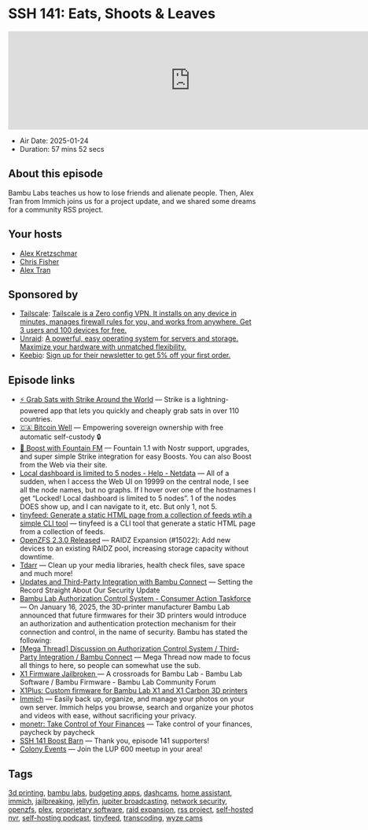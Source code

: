 # SSH 141: Eats, Shoots & Leaves

<iframe src="https://player.fireside.fm/v2/dUlrHQih+DehtyUM-?theme=dark" width="740" height="200" frameborder="0" scrolling="no"></iframe>

* Air Date: 2025-01-24
* Duration: 57 mins 52 secs

## About this episode

Bambu Labs teaches us how to lose friends and alienate people. Then, Alex Tran from Immich joins us for a project update, and we shared some dreams for a community RSS project.

## Your hosts
* [Alex Kretzschmar](https://selfhosted.show/hosts/alexktz)
* [Chris Fisher](https://selfhosted.show/hosts/chrislas)
* [Alex Tran](https://selfhosted.show/guests/alextran1502)

## Sponsored by

  * [Tailscale](http://tailscale.com/selfhosted): [Tailscale is a Zero config VPN. It installs on any device in minutes, manages firewall rules for you, and works from anywhere. Get 3 users and 100 devices for free. ](http://tailscale.com/selfhosted)
  * [Unraid](https://unraid.net/selfhosted): [A powerful, easy operating system for servers and storage. Maximize your hardware with unmatched flexibility.](https://unraid.net/selfhosted)
  * [Keebio](https://keeb.io/selfhosted): [Sign up for their newsletter to get 5% off your first order.](https://keeb.io/selfhosted)



## Episode links

  * [⚡ Grab Sats with Strike Around the World](https://strike.me/download/ "⚡ Grab Sats with Strike Around the World") — Strike is a lightning-powered app that lets you quickly and cheaply grab sats in over 110 countries.
  * [🇨🇦 Bitcoin Well](https://bitcoinwell.com/referral/jupiter "🇨🇦  Bitcoin Well") — Empowering sovereign ownership with free automatic self-custody 🔒
  * [🎉 Boost with Fountain FM](https://fountain.fm/show/LxGQPEpBqTDLxF4d6qC5 "🎉 Boost with Fountain FM") — Fountain 1.1 with Nostr support, upgrades, and super simple Strike integration for easy Boosts. You can also Boost from the Web via their site.
  * [Local dashboard is limited to 5 nodes - Help - Netdata](https://community.netdata.cloud/t/suddenly-local-dashboard-is-limited-to-5-nodes/7111 "Local dashboard is limited to 5 nodes - Help - Netdata") — All of a sudden, when I access the Web UI on 19999 on the central node, I see all the node names, but no graphs. If I hover over one of the hostnames I get “Locked! Local dashboard is limited to 5 nodes”. 1 of the nodes DOES show up, and I can navigate to it, etc. But only 1, not 5.
  * [tinyfeed: Generate a static HTML page from a collection of feeds wtih a simple CLI tool](https://github.com/TheBigRoomXXL/tinyfeed "tinyfeed: Generate a static HTML page from a collection of feeds wtih a simple CLI tool") — tinyfeed is a CLI tool that generate a static HTML page from a collection of feeds.
  * [OpenZFS 2.3.0 Released](https://github.com/openzfs/zfs/releases/ "OpenZFS 2.3.0 Released") — RAIDZ Expansion (#15022): Add new devices to an existing RAIDZ pool, increasing storage capacity without downtime.
  * [Tdarr](https://home.tdarr.io/ "Tdarr") — Clean up your media libraries, health check files, save space and much more!
  * [Updates and Third-Party Integration with Bambu Connect](https://blog.bambulab.com/updates-and-third-party-integration-with-bambu-connect/ "Updates and Third-Party Integration with Bambu Connect") — Setting the Record Straight About Our Security Update
  * [Bambu Lab Authorization Control System - Consumer Action Taskforce](https://wiki.rossmanngroup.com/wiki/Bambu_Lab_Authorization_Control_System "Bambu Lab Authorization Control System - Consumer Action Taskforce") — On January 16, 2025, the 3D-printer manufacturer Bambu Lab announced that future firmwares for their 3D printers would introduce an authorization and authentication protection mechanism for their connection and control, in the name of security. Bambu has stated the following:
  * [[Mega Thread] Discussion on Authorization Control System / Third-Party Integration / Bambu Connect](https://www.reddit.com/r/BambuLab/comments/1i5xvgc/mega_thread_discussion_on_authorization_control/ "\[Mega Thread\] Discussion on Authorization Control System / Third-Party Integration / Bambu Connect") — Mega Thread now made to focus all things to here, so people can somewhat use the sub. 
  * [X1 Firmware Jailbroken ](https://forum.bambulab.com/t/x1-firmware-jailbroken-a-crossroads-for-bambu-lab/47347 "X1 Firmware Jailbroken ") — A crossroads for Bambu Lab - Bambu Lab Software / Bambu Firmware - Bambu Lab Community Forum
  * [X1Plus: Custom firmware for Bambu Lab X1 and X1 Carbon 3D printers](https://github.com/X1Plus/X1Plus "X1Plus: Custom firmware for Bambu Lab X1 and X1 Carbon 3D printers")
  * [Immich](https://immich.app/ "Immich") — Easily back up, organize, and manage your photos on your own server. Immich helps you browse, search and organize your photos and videos with ease, without sacrificing your privacy.
  * [monetr: Take Control of Your Finances](https://monetr.app/ "monetr: Take Control of Your Finances") — Take control of your finances, paycheck by paycheck
  * [SSH 141 Boost Barn](https://paste.docs.lol/code/ExorciseYeldrings "SSH 141 Boost Barn") — Thank you, episode 141 supporters!
  * [Colony Events](https://colonyevents.com/events/ "Colony Events") — Join the LUP 600 meetup in your area!



## Tags

[3d printing](https://selfhosted.show/tags/3d%20printing), [bambu labs](https://selfhosted.show/tags/bambu%20labs), [budgeting apps](https://selfhosted.show/tags/budgeting%20apps), [dashcams](https://selfhosted.show/tags/dashcams), [home assistant](https://selfhosted.show/tags/home%20assistant), [immich](https://selfhosted.show/tags/immich), [jailbreaking](https://selfhosted.show/tags/jailbreaking), [jellyfin](https://selfhosted.show/tags/jellyfin), [jupiter broadcasting](https://selfhosted.show/tags/jupiter%20broadcasting), [network security](https://selfhosted.show/tags/network%20security), [openzfs](https://selfhosted.show/tags/openzfs), [plex](https://selfhosted.show/tags/plex), [proprietary software](https://selfhosted.show/tags/proprietary%20software), [raid expansion](https://selfhosted.show/tags/raid%20expansion), [rss project](https://selfhosted.show/tags/rss%20project), [self-hosted nvr](https://selfhosted.show/tags/self-hosted%20nvr), [self-hosting podcast](https://selfhosted.show/tags/self-hosting%20podcast), [tinyfeed](https://selfhosted.show/tags/tinyfeed), [transcoding](https://selfhosted.show/tags/transcoding), [wyze cams](https://selfhosted.show/tags/wyze%20cams)